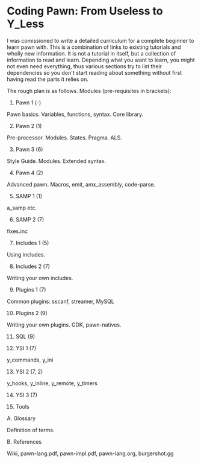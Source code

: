 # Coding Pawn: From Useless to Y_Less

I was comissioned to write a detailed curriculum for a complete beginner to learn pawn with.  This is a combination of links to existing tutorials and wholly new information.  It is not a tutorial in itself, but a collection of information to read and learn.  Depending what you want to learn, you might not even need everything, thus various sections try to list their dependencies so you don't start reading about something without first having read the parts it relies on.

The rough plan is as follows.  Modules (pre-requisites in brackets):

1. Pawn 1 (-)

Pawn basics.  Variables, functions, syntax.  Core library.

2. Pawn 2 (1)

Pre-processor.  Modules.  States.  Pragma.  ALS.

3. Pawn 3 (6)

Style Guide.  Modules.  Extended syntax.

4. Pawn 4 (2)

Advanced pawn.  Macros, emit, amx_assembly, code-parse.

5. SAMP 1 (1)

a_samp etc.

6. SAMP 2 (7)

fixes.inc

7. Includes 1 (5)

Using includes.

8. Includes 2 (7)

Writing your own includes.

9. Plugins 1 (7)

Common plugins: sscanf, streamer, MySQL

10. Plugins 2 (9)

Writing your own plugins.  GDK, pawn-natives.

11. SQL (9)

12. YSI 1 (7)

y_commands, y_ini

13. YSI 2 (7, 2)

y_hooks, y_inline, y_remote, y_timers

14. YSI 3 (7)

15. Tools

A. Glossary

Definition of terms.

B. References

Wiki, pawn-lang.pdf, pawn-impl.pdf, pawn-lang.org, burgershot.gg

